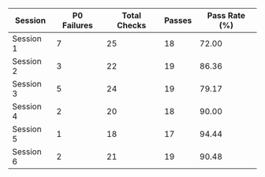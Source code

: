 | Session   | P0 Failures | Total Checks | Passes | Pass Rate (%) |
| --------- | ----------- | ------------ | ------ | ------------- |
| Session 1 | 7           | 25           | 18     | 72.00         |
| Session 2 | 3           | 22           | 19     | 86.36         |
| Session 3 | 5           | 24           | 19     | 79.17         |
| Session 4 | 2           | 20           | 18     | 90.00         |
| Session 5 | 1           | 18           | 17     | 94.44         |
| Session 6 | 2           | 21           | 19     | 90.48         |
